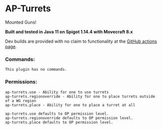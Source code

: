 # AP-Turrets
Mounted Guns! 

**Built and tested in Java 11 on Spigot 1.14.4 with Movecraft 8.x**

Dev builds are provided with no claim to functionality at the [GitHub actions page](https://github.com/APDevTeam/Ap-Turrets/actions).

### Commands:
```
This plugin has no commands.
```

### Permissions: 
```
ap-turrets.use - Ability for one to use turrets
ap-turrets.regionoverride - Ability for one to place turrets outside of a WG region
ap-turrets.place - Ability for one to place a turret at all

ap-turrets.use defaults to OP permission level.
ap-turrets.regionoverride defaults to OP permission level.
ap-turrets.place defaults to OP permission level.
```
